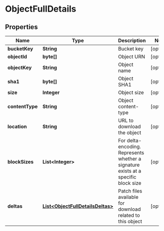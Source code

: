 
# ObjectFullDetails

## Properties
Name | Type | Description | Notes
------------ | ------------- | ------------- | -------------
**bucketKey** | **String** | Bucket key |  [optional]
**objectId** | **byte[]** | Object URN |  [optional]
**objectKey** | **String** | Object name |  [optional]
**sha1** | **byte[]** | Object SHA1 |  [optional]
**size** | **Integer** | Object size |  [optional]
**contentType** | **String** | Object content-type |  [optional]
**location** | **String** | URL to download the object |  [optional]
**blockSizes** | **List&lt;Integer&gt;** | For delta-encoding. Represents whether a signature exists at a specific block size |  [optional]
**deltas** | [**List&lt;ObjectFullDetailsDeltas&gt;**](ObjectFullDetailsDeltas.md) | Patch files available for download related to this object |  [optional]



